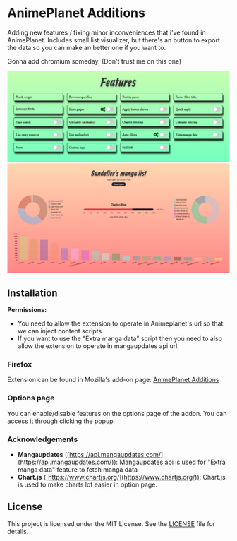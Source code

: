 
# AnimePlanet Additions
Adding new features / fixing minor inconveniences that i've found in AnimePlanet.
Includes small list visualizer, but there's an button to export the data so you can make an better one if you want to.

Gonna add chromium someday. (Don't trust me on this one) 

![Features](Screenshots/Features.png?)
![Visualizer](Screenshots/Visualizer.png?)

## Installation

**Permissions:**
- You need to allow the extension to operate in Animeplanet's url so that we can inject content scripts.
- If you want to use the "Extra manga data" script then you need to also allow the extension to operate in mangaupdates api url.

### Firefox
Extension can be found in Mozilla's add-on page: [AnimePlanet Additions](https://addons.mozilla.org/en-US/firefox/addon/animeplanet-additions/)

### Options page
You can enable/disable features on the options page of the addon. You can access it through clicking the popup

### Acknowledgements
* **Mangaupdates** ([https://api.mangaupdates.com/](https://api.mangaupdates.com/)): Mangaupdates api is used for "Extra manga data" feature to fetch manga data
* **Chart.js** ([https://www.chartjs.org/](https://www.chartjs.org/)): Chart.js is used to make charts lot easier in option page.


## License

This project is licensed under the MIT License. See the [LICENSE](LICENSE) file for details.
